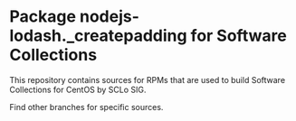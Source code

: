 # Package nodejs-lodash._createpadding for Software Collections

This repository contains sources for RPMs that are used
to build Software Collections for CentOS by SCLo SIG.

Find other branches for specific sources.
